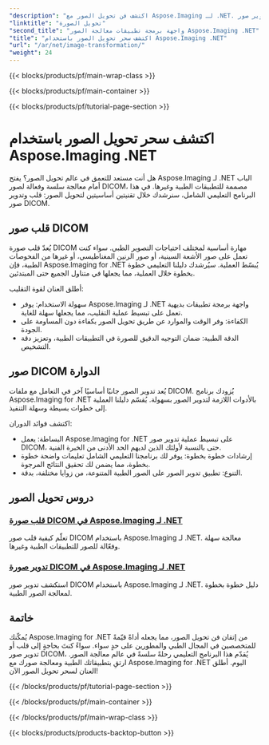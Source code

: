 ```yaml
---
"description": "اكتشف فن تحويل الصور مع Aspose.Imaging لـ .NET. تعلم كيفية قلب وتدوير صور DICOM بسهولة للتطبيقات الطبية وغيرها."
"linktitle": "تحويل الصورة"
"second_title": "واجهة برمجة تطبيقات معالجة الصور Aspose.Imaging .NET"
"title": "اكتشف سحر تحويل الصور باستخدام Aspose.Imaging .NET"
"url": "/ar/net/image-transformation/"
"weight": 24
---
```


{{< blocks/products/pf/main-wrap-class >}}

{{< blocks/products/pf/main-container >}}

{{< blocks/products/pf/tutorial-page-section >}}

# اكتشف سحر تحويل الصور باستخدام Aspose.Imaging .NET


هل أنت مستعد للتعمق في عالم تحويل الصور؟ يفتح Aspose.Imaging لـ .NET الباب أمام معالجة سلسة وفعالة لصور DICOM، مصممة للتطبيقات الطبية وغيرها. في هذا البرنامج التعليمي الشامل، سنرشدك خلال تقنيتين أساسيتين لتحويل الصور: قلب وتدوير صور DICOM. 

## قلب صور DICOM

يُعدّ قلب صورة DICOM مهارة أساسية لمختلف احتياجات التصوير الطبي. سواء كنت تعمل على صور الأشعة السينية، أو صور الرنين المغناطيسي، أو غيرها من الفحوصات الطبية، فإن Aspose.Imaging for .NET يُبسّط العملية. سيُرشدك دليلنا التعليمي خطوة بخطوة خلال العملية، مما يجعلها في متناول الجميع حتى المبتدئين.

أطلق العنان لقوة التقليب:
- سهولة الاستخدام: يوفر Aspose.Imaging لـ .NET واجهة برمجة تطبيقات بديهية تعمل على تبسيط عملية التقليب، مما يجعلها سهلة للغاية.
- الكفاءة: وفر الوقت والموارد عن طريق تحويل الصور بكفاءة دون المساومة على الجودة.
- الدقة الطبية: ضمان التوجيه الدقيق للصورة في التطبيقات الطبية، وتعزيز دقة التشخيص.

## صور DICOM الدوارة

يُعد تدوير الصور جانبًا أساسيًا آخر في التعامل مع ملفات DICOM. يُزودك برنامج Aspose.Imaging for .NET بالأدوات اللازمة لتدوير الصور بسهولة. يُقسّم دليلنا العملية إلى خطوات بسيطة وسهلة التنفيذ.

اكتشف فوائد الدوران:
- البساطة: يعمل Aspose.Imaging for .NET على تبسيط عملية تدوير صور DICOM، حتى بالنسبة لأولئك الذين لديهم الحد الأدنى من الخبرة الفنية.
- إرشادات خطوة بخطوة: يوفر لك برنامجنا التعليمي الشامل تعليمات واضحة خطوة بخطوة، مما يضمن لك تحقيق النتائج المرجوة.
- التنوع: تطبيق تدوير الصور على الصور الطبية المتنوعة، من زوايا مختلفة، بدقة.

## دروس تحويل الصور
### [قلب صورة DICOM في Aspose.Imaging لـ .NET](./flip-dicom-image/)
تعلّم كيفية قلب صور DICOM باستخدام Aspose.Imaging لـ .NET. معالجة سهلة وفعّالة للصور للتطبيقات الطبية وغيرها.
### [تدوير صورة DICOM في Aspose.Imaging لـ .NET](./rotate-dicom-image/)
استكشف تدوير صور DICOM باستخدام Aspose.Imaging لـ .NET. دليل خطوة بخطوة لمعالجة الصور الطبية.

## خاتمة

يُمكّنك Aspose.Imaging for .NET من إتقان فن تحويل الصور، مما يجعله أداةً قيّمةً للمتخصصين في المجال الطبي والمطورين على حدٍ سواء. سواءً كنتَ بحاجةٍ إلى قلب أو تدوير صور DICOM، يُقدّم هذا البرنامج التعليمي رحلةً سلسةً في عالم معالجة الصور. ارتقِ بتطبيقاتك الطبية ومعالجة صورك مع Aspose.Imaging for .NET اليوم. أطلق العنان لسحر تحويل الصور الآن!

{{< /blocks/products/pf/tutorial-page-section >}}

{{< /blocks/products/pf/main-container >}}

{{< /blocks/products/pf/main-wrap-class >}}

{{< blocks/products/products-backtop-button >}}